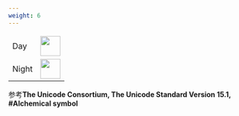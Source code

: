 ```yaml
---
weight: 6
---
```

<style>
	th {
		display: none;
	}
</style>

\-    | \-
:-    | :-:
Day   | <img src="../alchemical/day.svg" width="40">
Night | <img src="../alchemical/night.svg" width="40">

参考**The Unicode Consortium, The Unicode Standard Version 15.1, #Alchemical symbol**